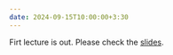 ```yaml
---
date: 2024-09-15T10:00:00+3:30
---
```

Firt lecture is out. Please check the [slides](presentations/presentation1/presentation1.pdf).
